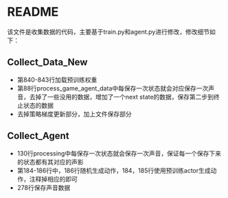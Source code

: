 # README

该文件是收集数据的代码，主要基于train.py和agent.py进行修改，修改细节如下：

## Collect_Data_New
  - 第840-843行加载预训练权重
  - 第88行process_game_agent_data中每保存一次状态就会对应保存一次声音，去掉了一些没用的数据，增加了一个next state的数据，保存第二步到终止状态的数据
  - 去掉策略梯度更新部分，加上文件保存部分

## Collect_Agent
  - 130行processing中每保存一次状态就会保存一次声音，保证每一个保存下来的状态都有其对应的声影
  - 第184-186行中，186行随机生成动作，184，185行使用预训练actor生成动作，注释掉相应的即可
  - 278行保存声音数据
